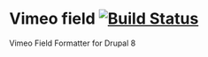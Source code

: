 Vimeo field 
[![Build Status](https://travis-ci.org/dmouse/vimeo_field.svg?branch=master)](https://travis-ci.org/dmouse/vimeo_field)
===========

Vimeo Field Formatter for Drupal 8
